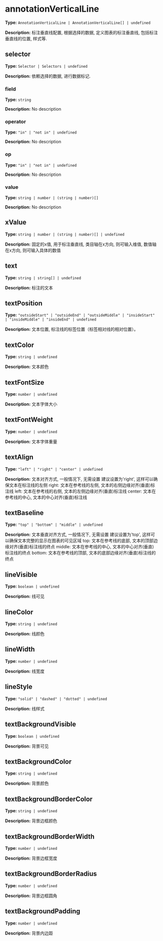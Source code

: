 # annotationVerticalLine

**Type:** `AnnotationVerticalLine | AnnotationVerticalLine[] | undefined`

**Description:**
标注垂直线配置, 根据选择的数据, 定义图表的标注垂直线, 包括标注垂直线的位置, 样式等.


## selector

**Type:** `Selector | Selectors | undefined`

**Description:**
依赖选择的数据, 进行数据标记.


### field

**Type:** `string`

**Description:**
No description

### operator

**Type:** `"in" | "not in" | undefined`

**Description:**
No description

### op

**Type:** `"in" | "not in" | undefined`

**Description:**
No description

### value

**Type:** `string | number | (string | number)[]`

**Description:**
No description

## xValue

**Type:** `string | number | (string | number)[] | undefined`

**Description:**
固定的x值, 用于标注垂直线, 类目轴在x方向, 则可输入维值, 数值轴在x方向, 则可输入具体的数值

## text

**Type:** `string | string[] | undefined`

**Description:**
标注的文本

## textPosition

**Type:** `"outsideStart" | "outsideEnd" | "outsideMiddle" | "insideStart" | "insideMiddle" | "insideEnd" | undefined`

**Description:**
文本位置, 标注线的标签位置（标签相对线的相对位置）。

## textColor

**Type:** `string | undefined`

**Description:**
文本颜色

## textFontSize

**Type:** `number | undefined`

**Description:**
文本字体大小

## textFontWeight

**Type:** `number | undefined`

**Description:**
文本字体重量

## textAlign

**Type:** `"left" | "right" | "center" | undefined`

**Description:**
文本对齐方式, 一般情况下, 无需设置
  建议设置为'right', 这样可以确保文本在标注线的左侧
  right: 文本在参考线的左侧, 文本的右侧边缘对齐(垂直)标注线
  left: 文本在参考线的右侧, 文本的左侧边缘对齐(垂直)标注线
  center: 文本在参考线的中心, 文本的中心对齐(垂直)标注线

## textBaseline

**Type:** `"top" | "bottom" | "middle" | undefined`

**Description:**
文本垂直对齐方式, 一般情况下, 无需设置
  建议设置为'top', 这样可以确保文本完整的显示在图表的可见区域
  top: 文本在参考线的底部, 文本的顶部边缘对齐(垂直)标注线的终点
  middle: 文本在参考线的中心, 文本的中心对齐(垂直)标注线的终点
  bottom: 文本在参考线的顶部, 文本的底部边缘对齐(垂直)标注线的终点

## lineVisible

**Type:** `boolean | undefined`

**Description:**
线可见

## lineColor

**Type:** `string | undefined`

**Description:**
线颜色

## lineWidth

**Type:** `number | undefined`

**Description:**
线宽度

## lineStyle

**Type:** `"solid" | "dashed" | "dotted" | undefined`

**Description:**
线样式

## textBackgroundVisible

**Type:** `boolean | undefined`

**Description:**
背景可见

## textBackgroundColor

**Type:** `string | undefined`

**Description:**
背景颜色

## textBackgroundBorderColor

**Type:** `string | undefined`

**Description:**
背景边框颜色

## textBackgroundBorderWidth

**Type:** `number | undefined`

**Description:**
背景边框宽度

## textBackgroundBorderRadius

**Type:** `number | undefined`

**Description:**
背景边框圆角

## textBackgroundPadding

**Type:** `number | undefined`

**Description:**
背景内边距

